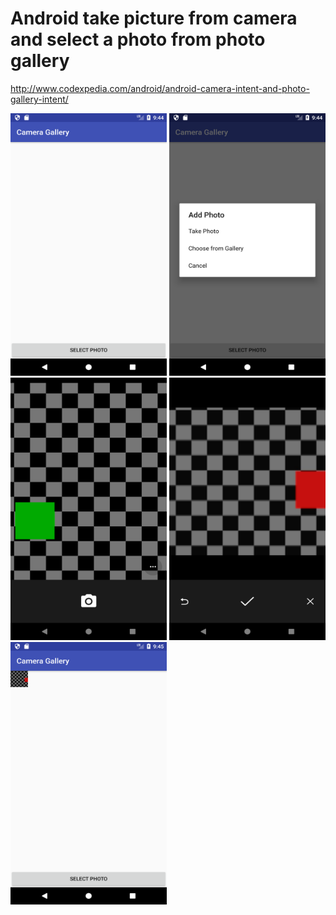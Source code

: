 # Android take picture from camera and select a photo from photo gallery

http://www.codexpedia.com/android/android-camera-intent-and-photo-gallery-intent/

<img src="https://github.com/codexpedia/android_camera_gallery/blob/master/captures/main.png" width="250" height="420" /> <img src="https://github.com/codexpedia/android_camera_gallery/blob/master/captures/select.png" width="250" height="420" /> <img src="https://github.com/codexpedia/android_camera_gallery/blob/master/captures/camera.png" width="250" height="420" />
<img src="https://github.com/codexpedia/android_camera_gallery/blob/master/captures/camera2.png" width="250" height="420" /> <img src="https://github.com/codexpedia/android_camera_gallery/blob/master/captures/done.png" width="250" height="420" />
